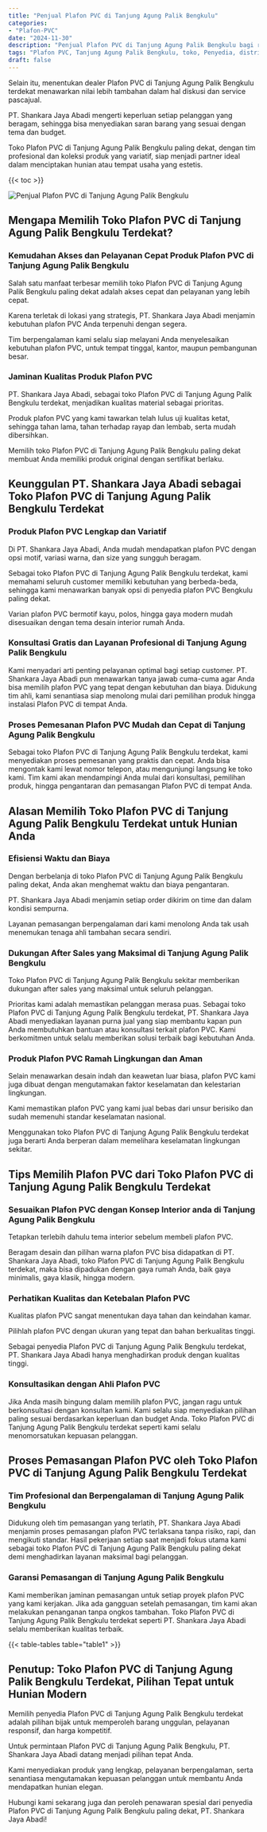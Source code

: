 ```yaml
---
title: "Penjual Plafon PVC di Tanjung Agung Palik Bengkulu"
categories: 
- "Plafon-PVC"
date: "2024-11-30"
description: "Penjual Plafon PVC di Tanjung Agung Palik Bengkulu bagi rumah, perkantoran, serta gerai. Plafon terbaik, variasi motif, warna elegan, beserta servis pemasangan oleh teknisi ahli serta kepastian resmi!|Servis penyediaan Plafon PVC di Tanjung Agung Palik Bengkulu untuk kebutuhan tempat tinggal, perkantoran, maupun toko, dengan material unggulan dan penempatan oleh tenaga ahli berpengalaman serta kepastian resmi.|Alternatif Plafon PVC di Tanjung Agung Palik Bengkulu yang terbukti bagi tempat tinggal, office, dan toko, dengan produk berkualitas dan penempatan oleh tim ahli serta kepastian resmi.|Distribusi Plafon PVC di Tanjung Agung Palik Bengkulu bagi rumah, office, dan gerai, beserta material berkualitas dan penempatan dikerjakan oleh tenaga ahli berpengalaman, lengkap beserta jaminan resmi.}"
tags: "Plafon PVC, Tanjung Agung Palik Bengkulu, toko, Penyedia, distributor"
draft: false
---
```


Selain itu, menentukan dealer Plafon PVC di Tanjung Agung Palik Bengkulu terdekat menawarkan nilai lebih tambahan dalam hal diskusi dan service pascajual.

PT. Shankara Jaya Abadi mengerti keperluan setiap pelanggan yang beragam, sehingga bisa menyediakan saran barang yang sesuai dengan tema dan budget.

Toko Plafon PVC di Tanjung Agung Palik Bengkulu paling dekat, dengan tim profesional dan koleksi produk yang variatif, siap menjadi partner ideal dalam menciptakan hunian atau tempat usaha yang estetis.

{{< toc >}}

![Penjual Plafon PVC di Tanjung Agung Palik Bengkulu](/images/Plafon-PVC/Penjual-Plafon-PVC-di-Tanjung-Agung-Palik-Bengkulu.png)


## Mengapa Memilih Toko Plafon PVC di Tanjung Agung Palik Bengkulu Terdekat?

### Kemudahan Akses dan Pelayanan Cepat Produk Plafon PVC di Tanjung Agung Palik Bengkulu

Salah satu manfaat terbesar memilih toko Plafon PVC di Tanjung Agung Palik Bengkulu paling dekat adalah akses cepat dan pelayanan yang lebih cepat.

Karena terletak di lokasi yang strategis, PT. Shankara Jaya Abadi menjamin kebutuhan plafon PVC Anda terpenuhi dengan segera.

Tim berpengalaman kami selalu siap melayani Anda menyelesaikan kebutuhan plafon PVC, untuk tempat tinggal, kantor, maupun pembangunan besar.

### Jaminan Kualitas Produk Plafon PVC

PT. Shankara Jaya Abadi, sebagai toko Plafon PVC di Tanjung Agung Palik Bengkulu terdekat, menjadikan kualitas material sebagai prioritas.

Produk plafon PVC yang kami tawarkan telah lulus uji kualitas ketat, sehingga tahan lama, tahan terhadap rayap dan lembab, serta mudah dibersihkan.

Memilih toko Plafon PVC di Tanjung Agung Palik Bengkulu paling dekat membuat Anda memiliki produk original dengan sertifikat berlaku.

## Keunggulan PT. Shankara Jaya Abadi sebagai Toko Plafon PVC di Tanjung Agung Palik Bengkulu Terdekat

### Produk Plafon PVC Lengkap dan Variatif

Di PT. Shankara Jaya Abadi, Anda mudah mendapatkan plafon PVC dengan opsi motif, variasi warna, dan size yang sungguh beragam.

Sebagai toko Plafon PVC di Tanjung Agung Palik Bengkulu terdekat, kami memahami seluruh customer memiliki kebutuhan yang berbeda-beda, sehingga kami menawarkan banyak opsi di penyedia plafon PVC Bengkulu paling dekat.

Varian plafon PVC bermotif kayu, polos, hingga gaya modern mudah disesuaikan dengan tema desain interior rumah Anda.

### Konsultasi Gratis dan Layanan Profesional di Tanjung Agung Palik Bengkulu

Kami menyadari arti penting pelayanan optimal bagi setiap customer. PT. Shankara Jaya Abadi pun menawarkan tanya jawab cuma-cuma agar Anda bisa memilih plafon PVC yang tepat dengan kebutuhan dan biaya. Didukung tim ahli, kami senantiasa siap menolong mulai dari pemilihan produk hingga instalasi Plafon PVC di tempat Anda.

### Proses Pemesanan Plafon PVC Mudah dan Cepat di Tanjung Agung Palik Bengkulu

Sebagai toko Plafon PVC di Tanjung Agung Palik Bengkulu terdekat, kami menyediakan proses pemesanan yang praktis dan cepat. Anda bisa mengontak kami lewat nomor telepon, atau mengunjungi langsung ke toko kami. Tim kami akan mendampingi Anda mulai dari konsultasi, pemilihan produk, hingga pengantaran dan pemasangan Plafon PVC di tempat Anda.

## Alasan Memilih Toko Plafon PVC di Tanjung Agung Palik Bengkulu Terdekat untuk Hunian Anda

### Efisiensi Waktu dan Biaya

Dengan berbelanja di toko Plafon PVC di Tanjung Agung Palik Bengkulu paling dekat, Anda akan menghemat waktu dan biaya pengantaran.

PT. Shankara Jaya Abadi menjamin setiap order dikirim on time dan dalam kondisi sempurna.

Layanan pemasangan berpengalaman dari kami menolong Anda tak usah menemukan tenaga ahli tambahan secara sendiri.

### Dukungan After Sales yang Maksimal di Tanjung Agung Palik Bengkulu

Toko Plafon PVC di Tanjung Agung Palik Bengkulu sekitar memberikan dukungan after sales yang maksimal untuk seluruh pelanggan.

Prioritas kami adalah memastikan pelanggan merasa puas. Sebagai toko Plafon PVC di Tanjung Agung Palik Bengkulu terdekat, PT. Shankara Jaya Abadi menyediakan layanan purna jual yang siap membantu kapan pun Anda membutuhkan bantuan atau konsultasi terkait plafon PVC. Kami berkomitmen untuk selalu memberikan solusi terbaik bagi kebutuhan Anda.

### Produk Plafon PVC Ramah Lingkungan dan Aman

Selain menawarkan desain indah dan keawetan luar biasa, plafon PVC kami juga dibuat dengan mengutamakan faktor keselamatan dan kelestarian lingkungan.

Kami memastikan plafon PVC yang kami jual bebas dari unsur berisiko dan sudah memenuhi standar keselamatan nasional.

Menggunakan toko Plafon PVC di Tanjung Agung Palik Bengkulu terdekat juga berarti Anda berperan dalam memelihara keselamatan lingkungan sekitar.

## Tips Memilih Plafon PVC dari Toko Plafon PVC di Tanjung Agung Palik Bengkulu Terdekat

### Sesuaikan Plafon PVC dengan Konsep Interior anda di Tanjung Agung Palik Bengkulu

Tetapkan terlebih dahulu tema interior sebelum membeli plafon PVC.

Beragam desain dan pilihan warna plafon PVC bisa didapatkan di PT. Shankara Jaya Abadi, toko Plafon PVC di Tanjung Agung Palik Bengkulu terdekat, maka bisa dipadukan dengan gaya rumah Anda, baik gaya minimalis, gaya klasik, hingga modern.

### Perhatikan Kualitas dan Ketebalan Plafon PVC

Kualitas plafon PVC sangat menentukan daya tahan dan keindahan kamar.

Pilihlah plafon PVC dengan ukuran yang tepat dan bahan berkualitas tinggi.

Sebagai penyedia Plafon PVC di Tanjung Agung Palik Bengkulu terdekat, PT. Shankara Jaya Abadi hanya menghadirkan produk dengan kualitas tinggi.

### Konsultasikan dengan Ahli Plafon PVC

Jika Anda masih bingung dalam memilih plafon PVC, jangan ragu untuk berkonsultasi dengan konsultan kami. Kami selalu siap menyediakan pilihan paling sesuai berdasarkan keperluan dan budget Anda. Toko Plafon PVC di Tanjung Agung Palik Bengkulu terdekat seperti kami selalu menomorsatukan kepuasan pelanggan.

## Proses Pemasangan Plafon PVC oleh Toko Plafon PVC di Tanjung Agung Palik Bengkulu Terdekat

### Tim Profesional dan Berpengalaman di Tanjung Agung Palik Bengkulu

Didukung oleh tim pemasangan yang terlatih, PT. Shankara Jaya Abadi menjamin proses pemasangan plafon PVC terlaksana tanpa risiko, rapi, dan mengikuti standar. Hasil pekerjaan setiap saat menjadi fokus utama kami sebagai toko Plafon PVC di Tanjung Agung Palik Bengkulu paling dekat demi menghadirkan layanan maksimal bagi pelanggan.

### Garansi Pemasangan di Tanjung Agung Palik Bengkulu

Kami memberikan jaminan pemasangan untuk setiap proyek plafon PVC yang kami kerjakan. Jika ada gangguan setelah pemasangan, tim kami akan melakukan penanganan tanpa ongkos tambahan. Toko Plafon PVC di Tanjung Agung Palik Bengkulu terdekat seperti PT. Shankara Jaya Abadi selalu memberikan kualitas terbaik.

{{< table-tables table="table1" >}}

## Penutup: Toko Plafon PVC di Tanjung Agung Palik Bengkulu Terdekat, Pilihan Tepat untuk Hunian Modern

Memilih penyedia Plafon PVC di Tanjung Agung Palik Bengkulu terdekat adalah pilihan bijak untuk memperoleh barang unggulan, pelayanan responsif, dan harga kompetitif.

Untuk permintaan Plafon PVC di Tanjung Agung Palik Bengkulu, PT. Shankara Jaya Abadi datang menjadi pilihan tepat Anda.

Kami menyediakan produk yang lengkap, pelayanan berpengalaman, serta senantiasa mengutamakan kepuasan pelanggan untuk membantu Anda mendapatkan hunian elegan.

Hubungi kami sekarang juga dan peroleh penawaran spesial dari penyedia Plafon PVC di Tanjung Agung Palik Bengkulu paling dekat, PT. Shankara Jaya Abadi!